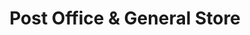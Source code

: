 ---
title: "Post Office & General Store"
url: /boston/post-office-and-general-store/
shop: convenience
---